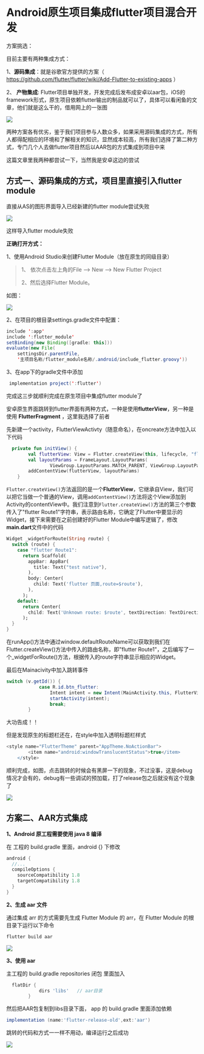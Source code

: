 # Android原生项目集成flutter项目混合开发

方案挑选：

目前主要有两种集成方式：

1、**源码集成**：就是谷歌官方提供的方案（ https://github.com/flutter/flutter/wiki/Add-Flutter-to-existing-apps ）

2、 **产物集成**:  Flutter项目单独开发，开发完成后发布成安卓以aar包，iOS的framework形式，原生项目依赖flutter输出的制品就可以了，具体可以看闲鱼的文章，他们就是这么干的，借用网上的一张图

![](https://raw.githubusercontent.com/liuyingjie-x/BlogImage/master/20191025170029.png)

两种方案各有优劣，鉴于我们项目参与人数众多，如果采用源码集成的方式，所有人都得配相应的环境和了解相关的知识，显然成本较高，所有我们选择了第二种方式，专门几个人去做flutter项目然后以AAR包的方式集成到项目中来

这篇文章里我两种都尝试一下，当然我是安卓这边的尝试

## 方式一、源码集成的方式，项目里直接引入flutter module

直接从AS的图形界面导入已经新建的flutter module尝试失败

![](https://raw.githubusercontent.com/liuyingjie-x/BlogImage/master/20191025132954.png)



这样导入flutter module失败



**正确打开方式：**

1、使用Android Studio来创建Flutter Module（放在原生的同级目录） 

> 1、 依次点击左上角的File --> New --> New Flutter Project 
>
> 2、然后选择Flutter Module。

如图：

![](https://raw.githubusercontent.com/liuyingjie-x/BlogImage/master/20191025133531.png)

2、在项目的根目录settings.gradle文件中配置：

```java
include ':app'
include ':flutter_module'
setBinding(new Binding([gradle: this]))
evaluate(new File(        
    settingsDir.parentFile,        
    '主项目名称/flutter_module名称/.android/include_flutter.groovy'))
```



3、在app下的gradle文件中添加

```java
 implementation project(':flutter') 
```

完成这三步就顺利完成在原生项目中集成flutter module了



安卓原生界面跳转到flutter界面有两种方式，一种是使用**flutterView**，另一种是使用 **FlutterFragment** ，这里我选择了前者

先新建一个activity，FlutterViewActivty（随意命名），在oncreate方法中加入以下代码

```kotlin
  private fun initView() {
        val flutterView: View = Flutter.createView(this, lifecycle, "flutter Route1")
        val layoutParams = FrameLayout.LayoutParams(
                ViewGroup.LayoutParams.MATCH_PARENT, ViewGroup.LayoutParams.MATCH_PARENT)
        addContentView(flutterView, layoutParams)
    }
```

`Flutter.createView()`方法返回的是一个**FlutterView**，它继承自View，我们可以把它当做一个普通的View，调用`addContentView()`方法将这个View添加到Activity的contentView中。我们注意到`Flutter.createView()`方法的第三个参数传入了"flutter Route1"字符串，表示路由名称，它确定了Flutter中要显示的Widget，接下来需要在之前创建好的Flutter Module中编写逻辑了，修改**main.dart**文件中的代码

```dart
Widget _widgetForRoute(String route) {
  switch (route) {
    case "flutter Route1":
      return Scaffold(
        appBar: AppBar(
          title: Text("test native"),
        ),
        body: Center(
          child: Text('flutter 页面,route=$route'),
        ),
      );
    default:
      return Center(
        child: Text('Unknown route: $route', textDirection: TextDirection.ltr),
      );
  }
}
```

在runApp()方法中通过window.defaultRouteName可以获取到我们在Flutter.createView()方法中传入的路由名称，即"flutter Route1"，之后编写了一个_widgetForRoute()方法，根据传入的route字符串显示相应的Widget。

最后在Mainacivity中加入跳转事件

```java
switch (v.getId()) {
            case R.id.btn_flutter:
                Intent intent = new Intent(MainActivity.this, FlutterViewActivity.class);
                startActivity(intent);
                break;
        }
```

大功告成！！

但是发现原生的标题栏还在，在style中加入透明标题栏样式

```groovy
<style name="FlutterTheme" parent="AppTheme.NoActionBar">
        <item name="android:windowTranslucentStatus">true</item>
    </style>
```

顺利完成，如图，点击跳转的时候会有黑屏一下的现象，不过没事，这是debug情况才会有的，debug有一些调试的预加载，打了release包之后就没有这个现象了

![](https://raw.githubusercontent.com/liuyingjie-x/BlogImage/master/20191025174333.png)



## 方案二、AAR方式集成

 **1、Android 原工程需要使用 java 8 编译** 

 在 工程的 build.gradle 里面，android {} 下修改 

```groovy
android {
  //...
  compileOptions {
    sourceCompatibility 1.8
    targetCompatibility 1.8
  }
}
```

 **2、生成 aar 文件** 

 通过集成 arr 的方式需要先生成 Flutter Module 的 arr，在 Flutter Module 的根目录下运行以下命令

```groovy
flutter build aar
```

![](https://raw.githubusercontent.com/liuyingjie-x/BlogImage/master/20191025174822.png)

 **3、使用 aar** 

 主工程的 build.gradle repositories 闭包 里面加入 

```groovy
  flatDir {
            dirs 'libs'   // aar目录
        }
```

然后把AAR包复制到libs目录下面， app 的 build.gradle 里面添加依赖 

```groovy
implementation (name:'flutter-release-old',ext:'aar')
```

跳转的代码和方式一一样不用动，编译运行之后成功

![](https://raw.githubusercontent.com/liuyingjie-x/BlogImage/master/20191025175320.png)